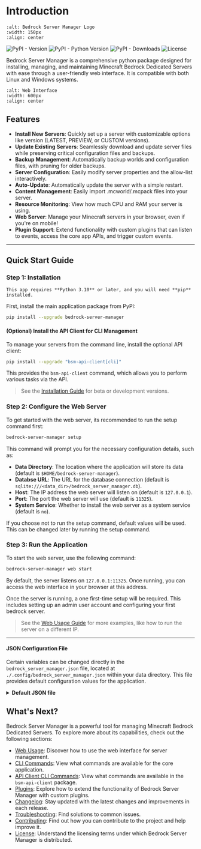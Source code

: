 # Introduction

```{image} https://raw.githubusercontent.com/dmedina559/bedrock-server-manager/main/src/bedrock_server_manager/web/static/image/icon/favicon.svg
:alt: Bedrock Server Manager Logo
:width: 150px
:align: center
```

<img alt="PyPI - Version" src="https://img.shields.io/pypi/v/bedrock-server-manager?link=https%3A%2F%2Fpypi.org%2Fproject%2Fbedrock-server-manager%2F"> <img alt="PyPI - Python Version" src="https://img.shields.io/pypi/pyversions/bedrock-server-manager"> <img alt="PyPI - Downloads" src="https://img.shields.io/pypi/dw/bedrock-server-manager"> <img alt="License" src="https://img.shields.io/github/license/dmedina559/bedrock-server-manager">

Bedrock Server Manager is a comprehensive python package designed for installing, managing, and maintaining Minecraft Bedrock Dedicated Servers with ease through a user-friendly web interface. It is compatible with both Linux and Windows systems.

```{image} https://raw.githubusercontent.com/dmedina559/bedrock-server-manager/main/docs/images/main_index.png
:alt: Web Interface
:width: 600px
:align: center
```

## Features

-   **Install New Servers**: Quickly set up a server with customizable options like version (LATEST, PREVIEW, or CUSTOM versions).
-   **Update Existing Servers**: Seamlessly download and update server files while preserving critical configuration files and backups.
-   **Backup Management**: Automatically backup worlds and configuration files, with pruning for older backups.
-   **Server Configuration**: Easily modify server properties and the allow-list interactively.
-   **Auto-Update**: Automatically update the server with a simple restart.
-   **Content Management**: Easily import .mcworld/.mcpack files into your server.
-   **Resource Monitoring**: View how much CPU and RAM your server is using.
-   **Web Server**: Manage your Minecraft servers in your browser, even if you're on mobile!
-   **Plugin Support**: Extend functionality with custom plugins that can listen to events, access the core app APIs, and trigger custom events.

---

## Quick Start Guide

### Step 1: Installation

```{note}
This app requires **Python 3.10** or later, and you will need **pip** installed.
```

First, install the main application package from PyPI:
```bash
pip install --upgrade bedrock-server-manager
```

#### (Optional) Install the API Client for CLI Management

To manage your servers from the command line, install the optional API client:
```bash
pip install --upgrade "bsm-api-client[cli]"
```
This provides the `bsm-api-client` command, which allows you to perform various tasks via the API.

> See the [Installation Guide](../extras/installation.md) for beta or development versions.

### Step 2: Configure the Web Server

To get started with the web server, its recommended to run the setup command first:

```bash
bedrock-server-manager setup
```

This command will prompt you for the necessary configuration details, such as: 

-   **Data Directory**: The location where the application will store its data (default is `$HOME/bedrock-server-manager`).
-   **Databse URL**: The URL for the database connection (default is `sqlite:///<data_dir>/bedrock_server_manager.db`).
-   **Host**: The IP address the web server will listen on (default is `127.0.0.1`).
-   **Port**: The port the web server will use (default is `11325`).
-   **System Service**: Whether to install the web server as a system service (default is `no`).

If you choose not to run the setup command, default values will be used. This can be changed later by running the setup command.

### Step 3: Run the Application

To start the web server, use the following command:

```bash
bedrock-server-manager web start
```
By default, the server listens on `127.0.0.1:11325`. Once running, you can access the web interface in your browser at this address.

Once the server is running, a one first-time setup will be required. This includes setting up an admin user account and configuring your first bedrock server.

> See the [Web Usage Guide](../web/general.md) for more examples, like how to run the server on a different IP.

---

#### JSON Configuration File

Certain variables can be changed directly in the `bedrock_server_manager.json` file, located at `./.config/bedrock_server_manager.json` within your data directory. This file provides default configuration values for the application.

<details>
<summary><b>Default JSON file</b></summary>

```json
{
    "config_version": 2,
    "paths": {
        "servers": "<app_data_dir>/servers",
        "content": "<app_data_dir>/content",
        "downloads": "<app_data_dir>/.downloads",
        "backups": "<app_data_dir>/backups",
        "plugins": "<app_data_dir>/plugins",
        "themes": "<app_data_dir>/themes",
        "logs": "<app_data_dir>/.logs"
    },
    "retention": {
        "backups": 3,
        "downloads": 3,
        "logs": 3
    },
    "web": {
        "host": "127.0.0.1",
        "port": 11325,
        "token_expires_weeks": 4,
        "threads": 4
    }
}
```
</details>

## What's Next?
Bedrock Server Manager is a powerful tool for managing Minecraft Bedrock Dedicated Servers. To explore more about its capabilities, check out the following sections:

-   [Web Usage](../web/general.md): Discover how to use the web interface for server management.
-   [CLI Commands](../cli/commands.rst): View what commands are available for the core application.
-   [API Client CLI Commands](../cli/api_client_commands.rst): View what commands are available in the `bsm-api-client` package.
-   [Plugins](../plugins/introduction.md): Explore how to extend the functionality of Bedrock Server Manager with custom plugins.
-   [Changelog](../changelog.md): Stay updated with the latest changes and improvements in each release.
-   [Troubleshooting](./troubleshooting.md): Find solutions to common issues.
-   [Contributing](https://github.com/DMedina559/bedrock-server-manager/blob/main/CONTRIBUTING.md): Find out how you can contribute to the project and help improve it.
-   [License](https://github.com/DMedina559/bedrock-server-manager/blob/main/LICENSE): Understand the licensing terms under which Bedrock Server Manager is distributed.